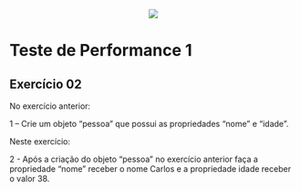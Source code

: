 <p align="center">
    <img src="https://www.infnet.edu.br/infnet/wp-content/themes/infnet.homepage//assets/img/LogoInfnetRodape.png"/>
</p>

# Teste de Performance 1

## Exercício 02

No exercício anterior:

1 – Crie um objeto “pessoa” que possui as propriedades “nome” e “idade”.

Neste exercício:

2 - Após a criação do objeto “pessoa” no exercício anterior faça a propriedade “nome” receber o nome Carlos e a propriedade idade receber o valor 38.

  